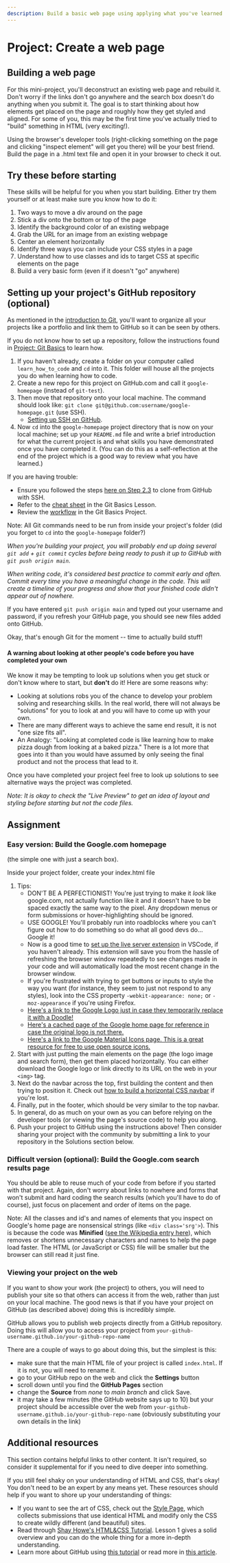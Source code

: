 ```yaml
---
description: Build a basic web page using applying what you've learned about HTML and CSS.
---
```


# Project: Create a web page

## Building a web page

For this mini-project, you'll deconstruct an existing web page and rebuild it. Don't worry if the links don't go anywhere and the search box doesn't do anything when you submit it. The goal is to start thinking about how elements get placed on the page and roughly how they get styled and aligned. For some of you, this may be the first time you've actually tried to "build" something in HTML \(very exciting!\).

Using the browser's developer tools \(right-clicking something on the page and clicking "inspect element" will get you there\) will be your best friend. Build the page in a .html text file and open it in your browser to check it out.

## Try these before starting

These skills will be helpful for you when you start building. Either try them yourself or at least make sure you know how to do it:

1. Two ways to move a div around on the page
2. Stick a div onto the bottom or top of the page
3. Identify the background color of an existing webpage
4. Grab the URL for an image from an existing webpage
5. Center an element horizontally
6. Identify three ways you can include your CSS styles in a page
7. Understand how to use classes and ids to target CSS at specific elements on the page
8. Build a very basic form \(even if it doesn't "go" anywhere\)

## Setting up your project's GitHub repository \(optional\)

As mentioned in the [introduction to Git](https://www.learnhowtocodebook.com/foundations/git/overview), you'll want to organize all your projects like a portfolio and link them to GitHub so it can be seen by others.

If you do not know how to set up a repository, follow the instructions found in [Project: Git Basics](https://www.learnhowtocodebook.com/foundations/git/project-practicing-git) to learn how.

1. If you haven't already, create a folder on your computer called `learn_how_to_code` and `cd` into it. This folder will house all the projects you do when learning how to code.
2. Create a new repo for this project on GitHub.com and call it `google-homepage` \(instead of `git-test`\).
3. Then move that repository onto your local machine. The command should look like: `git clone git@github.com:username/google-homepage.git` \(use SSH\).
   * [Setting up SSH on GitHub](https://www.learnhowtocodebook.com/foundations/requirements/setting-up-git#step-2-configure-git-and-github).
4. Now `cd` into the `google-homepage` project directory that is now on your local machine; set up your `README.md` file and write a brief introduction for what the current project is and what skills you have demonstrated once you have completed it. \(You can do this as a self-reflection at the end of the project which is a good way to review what you have learned.\)

If you are having trouble:

* Ensure you followed the steps [here on Step 2.3](https://www.learnhowtocodebook.com/foundations/requirements/setting-up-git#step-2-configure-git-and-github) to clone from GitHub with SSH.
* Refer to the [cheat sheet](https://www.learnhowtocodebook.com/foundations/git/git-basics) in the Git Basics Lesson.
* Review the [workflow](https://www.learnhowtocodebook.com/foundations/git/project-practicing-git) in the Git Basics Project.

Note: All Git commands need to be run from inside your project's folder \(did you forget to `cd` into the `google-homepage` folder?\)

_When you're building your project, you will probably end up doing several `git add` + `git commit` cycles before being ready to push it up to GitHub with `git push origin main`._

_When writing code, it's considered best practice to commit early and often. Commit every time you have a meaningful change in the code. This will create a timeline of your progress and show that your finished code didn't appear out of nowhere._

If you have entered `git push origin main` and typed out your username and password, if you refresh your GitHub page, you should see new files added onto GitHub.

Okay, that's enough Git for the moment -- time to actually build stuff!

#### A warning about looking at other people's code before you have completed your own

We know it may be tempting to look up solutions when you get stuck or don't know where to start, but **don't** do it! Here are some reasons why:

* Looking at solutions robs you of the chance to develop your problem solving and researching skills. In the real world, there will not always be "solutions" for you to look at and you will have to come up with your own.
* There are many different ways to achieve the same end result, it is not "one size fits all".
* An Analogy: "Looking at completed code is like learning how to make pizza dough from looking at a baked pizza." There is a lot more that goes into it than you would have assumed by only seeing the final product and not the process that lead to it.

Once you have completed your project feel free to look up solutions to see alternative ways the project was completed.

_Note: It is okay to check the "Live Preview" to get an idea of layout and styling before starting but not the code files._

## Assignment

### **Easy version: Build the Google.com homepage**

\(the simple one with just a search box\).

Inside your project folder, create your index.html file

1. Tips:
   * DON'T BE A PERFECTIONIST! You're just trying to make it _look_ like google.com, not actually function like it and it doesn't have to be spaced exactly the same way to the pixel. Any dropdown menus or form submissions or hover-highlighting should be ignored.
   * USE GOOGLE! You'll probably run into roadblocks where you can't figure out how to do something so do what all good devs do... Google it!
   * Now is a good time to [set up the live server extension](https://youtu.be/mGORIVStWWc) in VSCode, if you haven't already. This extension will save you from the hassle of refreshing the browser window repeatedly to see changes made in your code and will automatically load the most recent change in the browser window.
   * If you're frustrated with trying to get buttons or inputs to style the way you want \(for instance, they seem to just not respond to any styles\), look into the CSS property `-webkit-appearance: none;` or `-moz-appearance` if you're using Firefox.
   * [Here's a link to the Google Logo just in case they temporarily replace it with a Doodle!](https://www.google.com/images/branding/googlelogo/1x/googlelogo_color_272x92dp.png)
   * [Here's a cached page of the Google home page for reference in case the original logo is not there.](https://web.archive.org/web/20191130234759/https://www.google.com/)
   * [Here's a link to the Google Material Icons page. This is a great resource for free to use open source icons.](https://fonts.google.com/icons)
2. Start with just putting the main elements on the page \(the logo image and search form\), then get them placed horizontally. You can either download the Google logo or link directly to its URL on the web in your `<img>` tag.
3. Next do the navbar across the top, first building the content and then trying to position it. Check out [how to build a horizontal CSS navbar](http://www.w3schools.com/css/css_navbar.asp) if you're lost.
4. Finally, put in the footer, which should be very similar to the top navbar.
5. In general, do as much on your own as you can before relying on the developer tools \(or viewing the page's source code\) to help you along.
6. Push your project to GitHub using the instructions above! Then consider sharing your project with the community by submitting a link to your repository in the Solutions section below.

### **Difficult version \(optional\): Build the Google.com search results page**

You should be able to reuse much of your code from before if you started with that project. Again, don't worry about links to nowhere and forms that won't submit and hard coding the search results \(which you'll have to do of course\), just focus on placement and order of items on the page.

Note: All the classes and id's and names of elements that you inspect on Google's home page are nonsensical strings \(like `<div class='srg'>`\). This is because the code was **Minified** \([see the Wikipedia entry here](https://en.wikipedia.org/wiki/Minification_%28programming%29)\), which removes or shortens unnecessary characters and names to help the page load faster. The HTML \(or JavaScript or CSS\) file will be smaller but the browser can still read it just fine.

### Viewing your project on the web

If you want to show your work \(the project\) to others, you will need to publish your site so that others can access it from the web, rather than just on your local machine. The good news is that if you have your project on GitHub \(as described above\) doing this is incredibly simple.

GitHub allows you to publish web projects directly from a GitHub repository. Doing this will allow you to access your project from `your-github-username.github.io/your-github-repo-name`

There are a couple of ways to go about doing this, but the simplest is this:

* make sure that the main HTML file of your project is called `index.html`. If it is not, you will need to rename it.
* go to your GitHub repo on the web and click the **Settings** button
* scroll down until you find the **GitHub Pages** section
* change the **Source** from _none_ to _main branch_ and click Save.
* it may take a few minutes \(the GitHub website says up to 10\) but your project should be accessible over the web from `your-github-username.github.io/your-github-repo-name` \(obviously substituting your own details in the link\)

## Additional resources

This section contains helpful links to other content. It isn't required, so consider it supplemental for if you need to dive deeper into something.

If you still feel shaky on your understanding of HTML and CSS, that's okay! You don't need to be an expert by any means yet. These resources should help if you want to shore up your understanding of things:

* If you want to see the art of CSS, check out the [Style Page](https://stylestage.dev/), which collects submissions that use identical HTML and modify only the CSS to create wildly different \(and beautiful\) sites.
* Read through [Shay Howe's HTML&CSS Tutorial](http://learn.shayhowe.com/html-css/terminology-syntax-intro). Lesson 1 gives a solid overview and you can do the whole thing for a more in-depth understanding.
* Learn more about GitHub using [this tutorial](https://try.github.io) or read more in [this article](http://readwrite.com/2013/09/30/understanding-github-a-journey-for-beginners-part-1).

